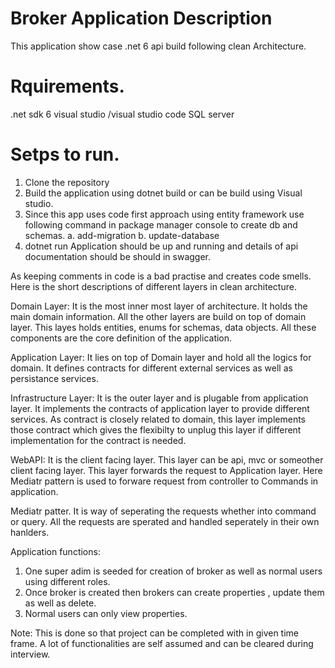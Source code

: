 # Broker Application Description

This application show case .net 6 api build following clean Architecture.<br>

# Rquirements.

.net sdk 6
visual studio /visual studio code
SQL server

# Setps to run.

1. Clone the repository
2. Build the application using dotnet build or can be build using Visual studio.
3. Since this app uses code first approach using entity framework use following command in package manager console to create db and schemas.
   a. add-migration <Name>
   b. update-database
4. dotnet run
   Application should be up and running and details of api documentation should be should in swagger.

As keeping comments in code is a bad practise and creates code smells. Here is the short descriptions of different layers in clean architecture.

Domain Layer:
It is the most inner most layer of architecture. It holds the main domain information. All the other layers are build on top of domain layer. This layes holds entities, enums for schemas, data objects. All these components are the core definition of the application.

Application Layer:
It lies on top of Domain layer and hold all the logics for domain. It defines contracts for different external services as well as persistance services.

Infrastructure Layer:
It is the outer layer and is plugable from application layer. It implements the contracts of application layer to provide different services. As contract is closely related to domain, this layer implements those contract which gives the flexibilty to unplug this layer if different implementation for the contract is needed.

WebAPI:
It is the client facing layer. This layer can be api, mvc or someother client facing layer. This layer forwards the request to Application layer. Here Mediatr pattern is used to forware request from controller to Commands in application.

Mediatr patter.
It is way of seperating the requests whether into command or query. All the requests are sperated and handled seperately in their own hanlders.

Application functions:

1.  One super adim is seeded for creation of broker as well as normal users using different roles.
2.  Once broker is created then brokers can create properties , update them as well as delete.
3.  Normal users can only view properties.

Note: This is done so that project can be completed with in given time frame. A lot of functionalities are self assumed and can be cleared during interview.
